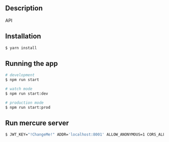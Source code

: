 
## Description

API

## Installation

```bash
$ yarn install
```

## Running the app

```bash
# development
$ npm run start

# watch mode
$ npm run start:dev

# production mode
$ npm run start:prod
```


## Run mercure server
```bash
$ JWT_KEY="!ChangeMe!" ADDR='localhost:8001' ALLOW_ANONYMOUS=1 CORS_ALLOWED_ORIGINS="http://localhost:3000" ./mercure/mercure

